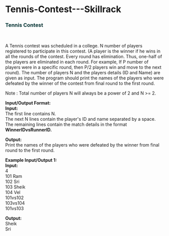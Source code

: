 # Tennis-Contest---Skillrack

 <h3 style="color:#003333">Tennis Contest</h3>
<br> <p>A Tennis contest was scheduled in a college. N number of players registered to participate in&nbsp;this contest. (A player is the winner if he wins in all the rounds of the contest. Every round has elimination. Thus, one-half of the players are eliminated in each round. For example, If P number of players were in a specific round, then P/2 players win and move to the next round). The number of players N and the players details (ID and Name) are given as input. The program should print the names of the players who were defeated by the winner of the contest from final round to the first round.</p>

<p>Note : Total number of players N will always be a power of 2 and N &gt;= 2.</p>

<p><strong>Input/Output Format:<br>
Input:</strong><br>
The first line contains N.<br>
The next N lines contain&nbsp;the player's ID and name separated by a space.<br>
The remaining lines contain the match details in the format<strong> WinnerIDvsRunnerID.</strong></p>

<p><strong>Output:</strong><br>
Print the names of the players who were defeated by the winner from final round to the first round.</p>

<p><strong>Example Input/Output 1:<br>
Input:</strong><br>
4<br>
101 Ram<br>
102 Sri<br>
103 Sheik<br>
104 Vel<br>
101vs102<br>
103vs104<br>
101vs103</p>

<p><strong>Output:</strong><br>
Sheik<br>
Sri</p>
